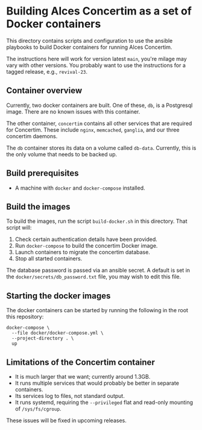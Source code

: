 # Building Alces Concertim as a set of Docker containers

This directory contains scripts and configuration to use the ansible playbooks
to build Docker containers for running Alces Concertim.

The instructions here will work for version latest `main`, you're milage may
vary with other versions.  You probably want to use the instructions for a
tagged release, e.g., `revival-23`.

## Container overview

Currently, two docker containers are built.  One of these, `db`, is a
Postgresql image.  There are no known issues with this container.

The other container, `concertim` contains all other services that are required
for Concertim.  These include `nginx`, `memcached`, `ganglia`, and our three
concertim daemons.

The `db` container stores its data on a volume called `db-data`.  Currently,
this is the only volume that needs to be backed up.

## Build prerequisites

* A machine with `docker` and `docker-compose` installed.

## Build the images

To build the images, run the script `build-docker.sh` in this directory.  That
script will:

1. Check certain authentication details have been provided.
2. Run `docker-compose` to build the concertim Docker image.
3. Launch containers to migrate the concertim database.
4. Stop all started containers.

The database password is passed via an ansible secret.  A default is set in the
`docker/secrets/db_password.txt` file, you may wish to edit this file.

## Starting the docker images

The docker containers can be started by running the following in the root this
repository:

```
docker-compose \
  --file docker/docker-compose.yml \
  --project-directory . \
  up
```

## Limitations of the Concertim container

* It is much larger that we want; currently around 1.3GB.
* It runs multiple services that would probably be better in separate
  containers.
* Its services log to files, not standard output.
* It runs systemd, requiring the `--privileged` flat and read-only mounting of
  `/sys/fs/cgroup`.

These issues will be fixed in upcoming releases.
